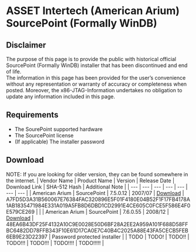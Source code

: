 # ASSET Intertech (American Arium) SourcePoint (Formally WinDB)

## Disclaimer
The purpose of this page is to provide the public with historical official SourcePoint (Formally WinDB) installer that has been discontinued and end of life.  
The information in this page has been provided for the user’s convenience without any representation or warranty of accuracy or completeness when posted. Moreover, the x86-JTAG-Information undertakes no obligation to update any information included in this page.

## Requirements
* The SourePoint supported hardware
* The SourcePoint license
* (If applicable) The installer password

## Download
NOTE: If you are looking for older version, they can be found somewhere in the internet.
| Vendor Name | Product Name | Version | Release Date | Download Link | SHA-512 Hash | Additional Note |
| --- | --- | --- | --- | --- | --- | --- |
| American Arium | SourcePoint | 7.5.0.12 | 2007/07 | [Download](./Download/SourcePoint%207.5.0.12.7z) | A7FD5D3A31B560067E76384FAC320896E5F01F4180E04B52F1F17FB4178A1AB1835471984E331A019A5FB8D6DBD1CD2991E4CE605C0FCE5F586E4F0E579CE269 | |
| American Arium | SourcePoint | 7.6.0.55 | 2008/12 | [Download](./Download/SourcePoint%207.6.0.55.7z) | 48EA6B43DF25F4132A10C9E0028E50D6BF28A2EE2A959A101F688D58FFBC6482DD78FFB343F10E61D17CA0E7C40B4C2025A88E43FA5CECB5FEB6EB9E23D22397 | Password protected installer |
| TODO | TODO! | TODO!! | TODO!!! | TODO!!! | TODO!!!! | TODO!!!!! |